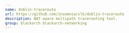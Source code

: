 ```yaml
---
name: dublin-traceroute
url: https://github.com/insomniacslk/dublin-traceroute
description: NAT-aware multipath tracerouting tool.
group: blackarch blackarch-networking
---
```

